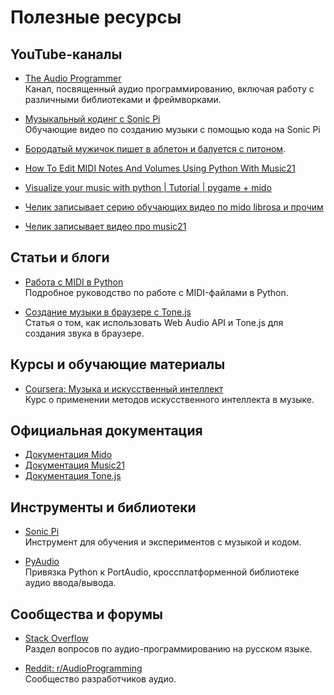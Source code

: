 # Полезные ресурсы

## YouTube-каналы

- [The Audio Programmer](https://www.youtube.com/channel/UCpKb02FsH4WH4X_2xhIoJ1A)  
  Канал, посвященный аудио программированию, включая работу с различными библиотеками и фреймворками.

- [Музыкальный кодинг с Sonic Pi](https://www.youtube.com/channel/UCx1H_BVgP4Z5dJ6Zgzf6S1Q)  
  Обучающие видео по созданию музыки с помощью кода на Sonic Pi
  
- [ Бородатый мужичок пишет в аблетон и балуется с питоном](https://www.youtube.com/@ErikKristoferAnderson/videos).

- [How To Edit MIDI Notes And Volumes Using Python With Music21](https://www.youtube.com/watch?v=1kPr1na1xtE)

- [Visualize your music with python | Tutorial | pygame + mido
](https://www.youtube.com/watch?v=DQjhe1xjGZg)

- [Челик записывает серию обучающих видео по mido librosa и прочим](https://www.youtube.com/@PythonInsider)

- [Челик записывает видео про music21](https://www.youtube.com/@codemeowstro1701/videos)


## Статьи и блоги

- [Работа с MIDI в Python](https://realpython.com/python-midi/)  
  Подробное руководство по работе с MIDI-файлами в Python.

- [Создание музыки в браузере с Tone.js](https://developer.mozilla.org/ru/docs/Web/API/Web_Audio_API)  
  Статья о том, как использовать Web Audio API и Tone.js для создания звука в браузере.

## Курсы и обучающие материалы

- [Coursera: Музыка и искусственный интеллект](https://www.coursera.org/learn/music-and-ai)  
  Курс о применении методов искусственного интеллекта в музыке.

## Официальная документация

- [Документация Mido](https://mido.readthedocs.io/)
- [Документация Music21](http://web.mit.edu/music21/)
- [Документация Tone.js](https://tonejs.github.io/)

## Инструменты и библиотеки

- [Sonic Pi](https://sonic-pi.net/)  
  Инструмент для обучения и экспериментов с музыкой и кодом.

- [PyAudio](https://people.csail.mit.edu/hubert/pyaudio/)  
  Привязка Python к PortAudio, кроссплатформенной библиотеке аудио ввода/вывода.

## Сообщества и форумы

- [Stack Overflow](https://ru.stackoverflow.com/questions/tagged/%d0%b0%d1%83%d0%b4%d0%b8%d0%be)  
  Раздел вопросов по аудио-программированию на русском языке.

- [Reddit: r/AudioProgramming](https://www.reddit.com/r/AudioProgramming/)  
  Сообщество разработчиков аудио.

